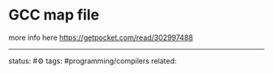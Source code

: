 # GCC map file

more info here
https://getpocket.com/read/302997488


---
status: #⚙️ 
tags:  #programming/compilers
related: 

